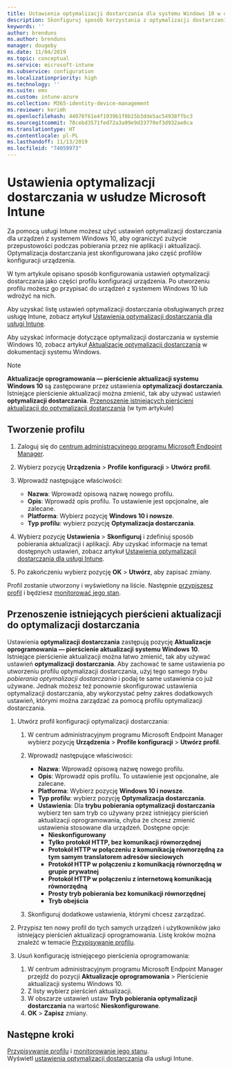 ```yaml
---
title: Ustawienia optymalizacji dostarczania dla systemu Windows 10 w usłudze Microsoft Intune — Azure | Microsoft Docs
description: Skonfiguruj sposób korzystania z optymalizacji dostarczania przez urządzenia z systemem Windows 10, którymi zarządzasz za pomocą usługi Intune. W usłudze Intune utwórz profil konfiguracji urządzenia na potrzeby instalowania aktualizacji z Internetu. Zobacz również, jak można zastąpić istniejące pierścienie aktualizacji profilem optymalizacji dostarczania.
keywords: ''
author: brenduns
ms.author: brenduns
manager: dougeby
ms.date: 11/04/2019
ms.topic: conceptual
ms.service: microsoft-intune
ms.subservice: configuration
ms.localizationpriority: high
ms.technology: ''
ms.suite: ems
ms.custom: intune-azure
ms.collection: M365-identity-device-management
ms.reviewer: kerimh
ms.openlocfilehash: 44078f61e4f1939b1f0b15b3dde5ac54938ffbc3
ms.sourcegitcommit: 78cebd3571fed72a3a99e9d33770ef3d932ae8ca
ms.translationtype: HT
ms.contentlocale: pl-PL
ms.lasthandoff: 11/13/2019
ms.locfileid: "74059973"
---
```

# <a name="delivery-optimization-settings-in-microsoft-intune"></a>Ustawienia optymalizacji dostarczania w usłudze Microsoft Intune

Za pomocą usługi Intune możesz użyć ustawień optymalizacji dostarczania dla urządzeń z systemem Windows 10, aby ograniczyć zużycie przepustowości podczas pobierania przez nie aplikacji i aktualizacji. Optymalizacja dostarczania jest skonfigurowana jako część profilów konfiguracji urządzenia.  

W tym artykule opisano sposób konfigurowania ustawień optymalizacji dostarczania jako części profilu konfiguracji urządzenia. Po utworzeniu profilu możesz go przypisać do urządzeń z systemem Windows 10 lub wdrożyć na nich. 

Aby uzyskać listę ustawień optymalizacji dostarczania obsługiwanych przez usługę Intune, zobacz artykuł [Ustawienia optymalizacji dostarczania dla usługi Intune](../delivery-optimization-settings.md).  

Aby uzyskać informacje dotyczące optymalizacji dostarczania w systemie Windows 10, zobacz artykuł [Aktualizacje optymalizacji dostarczania](https://docs.microsoft.com/windows/deployment/update/waas-delivery-optimization) w dokumentacji systemu Windows.  

> [!NOTE]
> **Aktualizacje oprogramowania — pierścienie aktualizacji systemu Windows 10** są zastępowane przez ustawienia **optymalizacji dostarczania**. Istniejące pierścienie aktualizacji można zmienić, tak aby używać ustawień **optymalizacji dostarczania**. [Przenoszenie istniejących pierścieni aktualizacji do optymalizacji dostarczania](#move-existing-update-rings-to-delivery-optimization) (w tym artykule)

## <a name="create-the-profile"></a>Tworzenie profilu

1. Zaloguj się do [centrum administracyjnego programu Microsoft Endpoint Manager](https://go.microsoft.com/fwlink/?linkid=2109431).

2. Wybierz pozycję **Urządzenia** > **Profile konfiguracji** > **Utwórz profil**.

3. Wprowadź następujące właściwości:

    - **Nazwa**: Wprowadź opisową nazwę nowego profilu.
    - **Opis**: Wprowadź opis profilu. To ustawienie jest opcjonalne, ale zalecane.
    - **Platforma**: Wybierz pozycję **Windows 10 i nowsze**.
    - **Typ profilu**: wybierz pozycję **Optymalizacja dostarczania**.

4. Wybierz pozycję **Ustawienia** > **Skonfiguruj** i zdefiniuj sposób pobierania aktualizacji i aplikacji. Aby uzyskać informacje na temat dostępnych ustawień, zobacz artykuł [Ustawienia optymalizacji dostarczania dla usługi Intune](../delivery-optimization-settings.md).

5. Po zakończeniu wybierz pozycję **OK**  >  **Utwórz**, aby zapisać zmiany.

Profil zostanie utworzony i wyświetlony na liście. Następnie [przypiszesz profil](device-profile-assign.md) i będziesz [monitorować jego stan](device-profile-monitor.md).

## <a name="move-existing-update-rings-to-delivery-optimization"></a>Przenoszenie istniejących pierścieni aktualizacji do optymalizacji dostarczania

Ustawienia **optymalizacji dostarczania** zastępują pozycję **Aktualizacje oprogramowania — pierścienie aktualizacji systemu Windows 10**. Istniejące pierścienie aktualizacji można łatwo zmienić, tak aby używać ustawień **optymalizacji dostarczania**. Aby zachować te same ustawienia po utworzeniu profilu optymalizacji dostarczania, użyj tego samego *trybu pobierania optymalizacji dostarczania* i podaj te same ustawienia co już używane. Jednak możesz też ponownie skonfigurować ustawienia optymalizacji dostarczania, aby wykorzystać pełny zakres dodatkowych ustawień, którymi można zarządzać za pomocą profilu optymalizacji dostarczania.

1. Utwórz profil konfiguracji optymalizacji dostarczania:

    1. W centrum administracyjnym programu Microsoft Endpoint Manager wybierz pozycję **Urządzenia** > **Profile konfiguracji** > **Utwórz profil**.
    2. Wprowadź następujące właściwości:

        - **Nazwa**: Wprowadź opisową nazwę nowego profilu.
        - **Opis**: Wprowadź opis profilu. To ustawienie jest opcjonalne, ale zalecane.
        - **Platforma**: Wybierz pozycję **Windows 10 i nowsze**.
        - **Typ profilu**: wybierz pozycję **Optymalizacja dostarczania**.
        - **Ustawienia**: Dla **trybu pobierania optymalizacji dostarczania** wybierz ten sam tryb co używany przez istniejący pierścień aktualizacji oprogramowania, chyba że chcesz zmienić ustawienia stosowane dla urządzeń. Dostępne opcje:
            - **Nieskonfigurowany**
            - **Tylko protokół HTTP, bez komunikacji równorzędnej**
            - **Protokół HTTP w połączeniu z komunikacją równorzędną za tym samym translatorem adresów sieciowych**
            - **Protokół HTTP w połączeniu z komunikacją równorzędną w grupie prywatnej**
            - **Protokół HTTP w połączeniu z internetową komunikacją równorzędną**
            - **Prosty tryb pobierania bez komunikacji równorzędnej**
            - **Tryb obejścia**
    3. Skonfiguruj dodatkowe ustawienia, którymi chcesz zarządzać.

2. Przypisz ten nowy profil do tych samych urządzeń i użytkowników jako istniejący pierścień aktualizacji oprogramowania. Listę kroków można znaleźć w temacie [Przypisywanie profilu](device-profile-assign.md).

3. Usuń konfigurację istniejącego pierścienia oprogramowania:
    1. W centrum administracyjnym programu Microsoft Endpoint Manager przejdź do pozycji **Aktualizacje oprogramowania** > Pierścienie aktualizacji systemu Windows 10.
    2. Z listy wybierz pierścień aktualizacji.
    3. W obszarze ustawień ustaw **Tryb pobierania optymalizacji dostarczania** na wartość **Nieskonfigurowane**.
    4. **OK** > **Zapisz** zmiany.

## <a name="next-steps"></a>Następne kroki

[Przypisywanie profilu](device-profile-assign.md) i [monitorowanie jego stanu](device-profile-monitor.md).  
Wyświetl [ustawienia optymalizacji dostarczania](../delivery-optimization-settings.md) dla usługi Intune.
